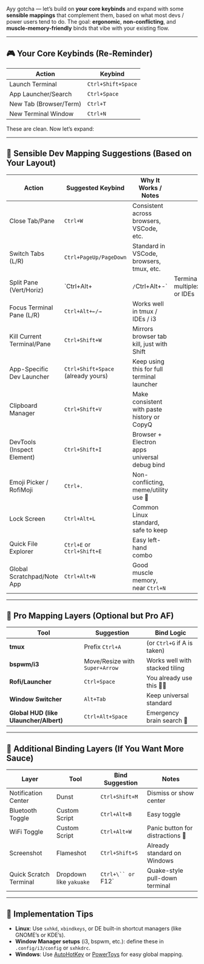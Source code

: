 Ayy gotcha — let’s build on **your core keybinds** and expand with some **sensible mappings** that complement them, based on what most devs / power users tend to do. The goal: **ergonomic**, **non-conflicting**, and **muscle-memory-friendly** binds that vibe with your existing flow.

---

## 🎮 Your Core Keybinds (Re-Reminder)

| Action                 | Keybind            |
| ---------------------- | ------------------ |
| Launch Terminal        | `Ctrl+Shift+Space` |
| App Launcher/Search    | `Ctrl+Space`       |
| New Tab (Browser/Term) | `Ctrl+T`           |
| New Terminal Window    | `Ctrl+N`           |

These are clean. Now let’s expand:

---

## 🧠 Sensible Dev Mapping Suggestions (Based on Your Layout)

| Action                     | Suggested Keybind                  | Why It Works / Notes                         |                               |
| -------------------------- | ---------------------------------- | -------------------------------------------- | ----------------------------- |
| Close Tab/Pane             | `Ctrl+W`                           | Consistent across browsers, VSCode, etc.     |                               |
| Switch Tabs (L/R)          | `Ctrl+PageUp/PageDown`             | Standard in VSCode, browsers, tmux, etc.     |                               |
| Split Pane (Vert/Horiz)    | \`Ctrl+Alt+                        | `/`Ctrl+Alt+-\`                              | Terminal multiplexers or IDEs |
| Focus Terminal Pane (L/R)  | `Ctrl+Alt+←/→`                     | Works well in tmux / IDEs / i3               |                               |
| Kill Current Terminal/Pane | `Ctrl+Shift+W`                     | Mirrors browser tab kill, just with Shift    |                               |
| App-Specific Dev Launcher  | `Ctrl+Shift+Space` (already yours) | Keep using this for full terminal launcher   |                               |
| Clipboard Manager          | `Ctrl+Shift+V`                     | Make consistent with paste history or CopyQ  |                               |
| DevTools (Inspect Element) | `Ctrl+Shift+I`                     | Browser + Electron apps universal debug bind |                               |
| Emoji Picker / RofiMoji    | `Ctrl+.`                           | Non-conflicting, meme/utility use 🥲         |                               |
| Lock Screen                | `Ctrl+Alt+L`                       | Common Linux standard, safe to keep          |                               |
| Quick File Explorer        | `Ctrl+E` or `Ctrl+Shift+E`         | Easy left-hand combo                         |                               |
| Global Scratchpad/Note App | `Ctrl+Alt+N`                       | Good muscle memory, near `Ctrl+N`            |                               |

---

## 🧱 Pro Mapping Layers (Optional but Pro AF)

| Tool                                   | Suggestion                     | Bind Logic                     |
| -------------------------------------- | ------------------------------ | ------------------------------ |
| **tmux**                               | Prefix `Ctrl+A`                | (or `Ctrl+G` if A is taken)    |
| **bspwm/i3**                           | Move/Resize with `Super+Arrow` | Works well with stacked tiling |
| **Rofi/Launcher**                      | `Ctrl+Space`                   | You already use this 🧠🔥      |
| **Window Switcher**                    | `Alt+Tab`                      | Keep universal standard        |
| **Global HUD (like Ulauncher/Albert)** | `Ctrl+Alt+Space`               | Emergency brain search 🧠      |

---

## 🧬 Additional Binding Layers (If You Want More Sauce)

| Layer                  | Tool                    | Bind Suggestion     | Notes                            |
| ---------------------- | ----------------------- | ------------------- | -------------------------------- |
| Notification Center    | Dunst                   | `Ctrl+Shift+M`      | Dismiss or show center           |
| Bluetooth Toggle       | Custom Script           | `Ctrl+Alt+B`        | Easy toggle                      |
| WiFi Toggle            | Custom Script           | `Ctrl+Alt+W`        | Panic button for distractions 😤 |
| Screenshot             | Flameshot               | `Ctrl+Shift+S`      | Already standard on Windows      |
| Quick Scratch Terminal | Dropdown like `yakuake` | `Ctrl+\`` or `F12\` | Quake-style pull-down terminal   |

---

## 🔧 Implementation Tips

* **Linux**: Use `sxhkd`, `xbindkeys`, or DE built-in shortcut managers (like GNOME’s or KDE’s).
* **Window Manager setups** (i3, bspwm, etc.): define these in `.config/i3/config` or `sxhkdrc`.
* **Windows**: Use [AutoHotKey](https://www.autohotkey.com/) or [PowerToys](https://github.com/microsoft/PowerToys) for easy global mapping.
